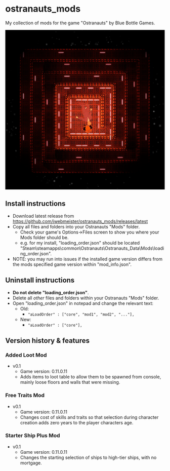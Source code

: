 # ostranauts_mods

My collection of mods for the game "Ostranauts" by Blue Bottle Games.

![Alt text](./StarterShipPlusMod/images/ships/Question.png?raw=true "Question")

## Install instructions
- Download latest release from https://github.com/jwebmeister/ostranauts_mods/releases/latest
- Copy all files and folders into your Ostranauts "Mods" folder.
    - Check your game's Options->Files screen to show you where your Mods folder should be.
    - e.g. for my install, "loading_order.json" should be located "Steam\steamapps\common\Ostranauts\Ostranauts_Data\Mods\loading_order.json".
- NOTE: you may run into issues if the installed game version differs from the mods specified game version within "mod_info.json".

## Uninstall instructions
- **Do not delete "loading_order.json"**.
- Delete all *other* files and folders within your Ostranauts "Mods" folder.
- Open "loading_order.json" in notepad and change the relevant text:
    - Old: 
        - `"aLoadOrder" : ["core", "mod1", "mod2", "..."],`
    - New: 
        - `"aLoadOrder" : ["core"],`

## Version history & features
### Added Loot Mod 
- v0.1
    - Game version: 0.11.0.11
    - Adds items to loot table to allow them to be spawned from console, mainly loose floors and walls that were missing.
### Free Traits Mod 
- v0.1
    - Game version: 0.11.0.11
    - Changes cost of skills and traits so that selection during character creation adds zero years to the player characters age.
### Starter Ship Plus Mod 
- v0.1
    - Game version: 0.11.0.11
    - Changes the starting selection of ships to high-tier ships, with no mortgage.
